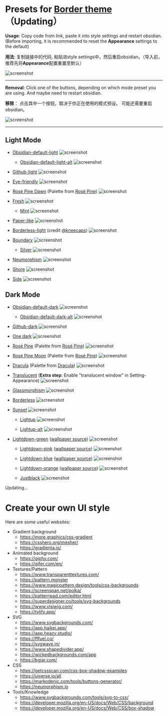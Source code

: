 # Presets for [Border theme](https://github.com/Akifyss/obsidian-border)（Updating）

**Usage**: Copy code from link, paste it into style settings and restart obsidian.(Before importing, it is recommended to reset the **Appearance** settings to the default)

**用法**: 复制链接中的代码, 粘贴进style settings中，然后重启obsidian。（导入前，推荐先将**Appearance**配置重置至默认）

![screenshot](img/Usage.png)

---

**Removal**: Click one of the buttons, depending on which mode preset you are using. And maybe need to restart obsidian.

**移除**： 点击其中一个按钮，取决于你正在使用的模式预设。 可能还需要重启obsidian。

![screenshot](img/Removal.png)

---

## Light Mode

+ [Obsidian-default-light](https://github.com/Akifyss/obsidian-border/blob/main/presets/Obsidian-default-light.json)
![screenshot](img/Obsidian-default-light.png)
  + [Obsidian-default-light-alt](https://github.com/Akifyss/obsidian-border/blob/main/presets/Obsidian-default-light-alt.json)
![screenshot](img/Obsidian-default-light-alt.png)

+ [Github-light](https://github.com/Akifyss/obsidian-border/blob/main/presets/Github-light.json)
![screenshot](img/Github-light.png)

+ [Eye-friendly](https://github.com/Akifyss/obsidian-border/blob/main/presets/Eye-friendly.json)
![screenshot](img/Eye-friendly.png)

+ [Rosé Pine Dawn](https://github.com/Akifyss/obsidian-border/blob/main/presets/Rosé-Pine-Dawn.json) (Palette from [Rosé Pine](https://rosepinetheme.com/palette))
![screenshot](img/Rosé-Pine-Dawn.png)

+ [Fresh](https://github.com/Akifyss/obsidian-border/blob/main/presets/Fresh.json)
![screenshot](img/Fresh.png)

  + [Mint](https://github.com/Akifyss/obsidian-border/blob/main/presets/Mint.json)
  ![screenshot](img/Mint.png)

+ [Paper-like](https://github.com/Akifyss/obsidian-border/blob/main/presets/Paper-like.json)
![screenshot](img/Paper-like.png)

+ [Borderless-light](https://github.com/Akifyss/obsidian-border/blob/main/presets/Borderless-light.json) (credit [@kneecaps](https://github.com/7368697661))
![screenshot](img/Borderless-light.png)

+ [Boundary](https://github.com/Akifyss/obsidian-border/blob/main/presets/Boundary.json)
![screenshot](img/Boundary.png)

  + [Silver](https://github.com/Akifyss/obsidian-border/blob/main/presets/Silver.json)
  ![screenshot](img/Silver.gif)

+ [Neumorphism](https://github.com/Akifyss/obsidian-border/blob/main/presets/Neumorphism.json)
![screenshot](img/Neumorphism.png)

+ [Shore](https://github.com/Akifyss/obsidian-border/blob/main/presets/Shore.json)
![screenshot](img/Shore.png)

+ [Side](https://github.com/Akifyss/obsidian-border/blob/main/presets/Side.json)
![screenshot](img/Side.png)

## Dark Mode

+ [Obsidian-default-dark](https://github.com/Akifyss/obsidian-border/blob/main/presets/Obsidian-default-dark.json)
![screenshot](img/Obsidian-default-dark.png)
  + [Obsidian-default-dark-alt](https://github.com/Akifyss/obsidian-border/blob/main/presets/Obsidian-default-dark-alt.json)
![screenshot](img/Obsidian-default-dark-alt.png)

+ [Github-dark](https://github.com/Akifyss/obsidian-border/blob/main/presets/Github-dark.json)
![screenshot](img/Github-dark.png)

+ [One dark](https://github.com/Akifyss/obsidian-border/blob/main/presets/One-dark.json)
![screenshot](img/One-dark.png)

+ [Rosé Pine](https://github.com/Akifyss/obsidian-border/blob/main/presets/Rosé-Pine.json) (Palette from [Rosé Pine](https://rosepinetheme.com/palette))
![screenshot](img/Rosé-Pine.png)

+ [Rosé Pine Moon](https://github.com/Akifyss/obsidian-border/blob/main/presets/Rosé-Pine-Moon.json) (Palette from [Rosé Pine](https://rosepinetheme.com/palette))
![screenshot](img/Rosé-Pine-Moon.png)

+ [Dracula](https://github.com/Akifyss/obsidian-border/blob/main/presets/Dracula.json) (Palette from [Dracula](https://github.com/dracula/dracula-theme))
![screenshot](img/Dracula.png)

+ [Translucent](https://github.com/Akifyss/obsidian-border/blob/main/presets/Translucent.json)
(**Extra step**: Enable "translucent window" in Setting-Appearance)
![screenshot](img/Translucent.png)

+ [Glassmorphism](https://github.com/Akifyss/obsidian-border/blob/main/presets/Glassmorphism.json)
![screenshot](img/Glassmorphism.png)

+ [Borderless](https://github.com/Akifyss/obsidian-border/blob/main/presets/Borderless.json)
![screenshot](img/Borderless.png)

+ [Sunset](https://github.com/Akifyss/obsidian-border/blob/main/presets/Sunset.json)
![screenshot](img/Sunset.png)

  + [Lightup](https://github.com/Akifyss/obsidian-border/blob/main/presets/Lightup.json)
  ![screenshot](img/Lightup.png)

  + [Lightup-alt](https://github.com/Akifyss/obsidian-border/blob/main/presets/Lightup-alt.json)
  ![screenshot](img/Lightup-alt.png)

+ [Lightdown-green](https://github.com/Akifyss/obsidian-border/blob/main/presets/Lightdown-green.json) ([wallpaper source](https://twitter.com/JimDesignsCo/status/1634618698353848321))
![screenshot](img/Lightdown-green.png)

  + [Lightdown-pink](https://github.com/Akifyss/obsidian-border/blob/main/presets/Lightdown-pink.json) ([wallpaper source](https://twitter.com/JimDesignsCo/status/1634618698353848321))
  ![screenshot](img/Lightdown-pink.png)

  + [Lightdown-blue](https://github.com/Akifyss/obsidian-border/blob/main/presets/Lightdown-blue.json) ([wallpaper source](https://twitter.com/JimDesignsCo/status/1634618698353848321))
  ![screenshot](img/Lightdown-blue.png)

  + [Lightdown-orange](https://github.com/Akifyss/obsidian-border/blob/main/presets/Lightdown-orange.json) ([wallpaper source](https://twitter.com/JimDesignsCo/status/1634618698353848321))
  ![screenshot](img/Lightdown-orange.png)

  + [Justblack](https://github.com/Akifyss/obsidian-border/blob/main/presets/Justblack.json) ![screenshot](img/JustBlack.png)

Updating...

# Create your own UI style

Here are some useful websites:

+ Gradient background
  + <https://more.graphics/css-gradient>
  + <https://csshero.org/mesher/>
  + <https://gradienta.io/>
+ Animated background
  + <https://giphy.com/>
  + <https://gifer.com/en/>
+ Textures/Pattern
  + <https://www.transparenttextures.com/>
  + <https://pattern.monster>
  + <https://www.magicpattern.design/tools/css-backgrounds>
  + <https://screenspan.net/polka/>
  + <https://patternpad.com/editor.html>
  + <https://superdesigner.co/tools/svg-backgrounds>
  + <https://www.visiwig.com/>
  + <https://tylify.app/>
+ SVG
  + <https://www.svgbackgrounds.com/>
  + <https://app.haikei.app/>
  + <https://app.heazy.studio/>
  + <https://fffuel.co/>
  + <https://svgwave.in/>
  + <https://www.shapedivider.app/>
  + <https://wickedbackgrounds.com/app>
  + <https://bgjar.com/>
+ CSS
  + <https://getcssscan.com/css-box-shadow-examples>
  + <https://uiverse.io/all>
  + <https://markodenic.com/tools/buttons-generator/>
  + <https://neumorphism.io>
+ Tools/Knowledge
  + <https://www.svgbackgrounds.com/tools/svg-to-css/>
  + <https://developer.mozilla.org/en-US/docs/Web/CSS/background>
  + <https://developer.mozilla.org/en-US/docs/Web/CSS/box-shadow>
